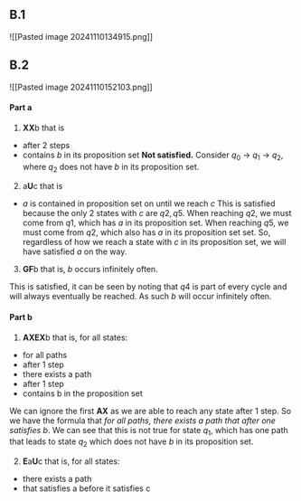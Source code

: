 ## B.1
![[Pasted image 20241110134915.png]]

## B.2
![[Pasted image 20241110152103.png]]

#### Part a
1. **XX**b
that is
- after 2 steps
- contains $b$ in its proposition set
**Not satisfied.** Consider $q_0$ -> $q_1$ -> $q_2$, where $q_2$ does not have $b$ in its proposition set.

2. a**U**c
that is
- $a$ is contained in proposition set on until we reach $c$
This is satisfied because the only 2 states with $c$ are $q2, q5$. When reaching $q2$, we must come from $q1$, which has $a$ in its proposition set. When reaching $q5$, we must come from $q2$, which also has $a$ in its proposition set set. So, regardless of how we 
reach a state with $c$ in its proposition set, we will have satisfied $a$ on the way.

3. **GF**b
that is, $b$ occurs infinitely often.

This is satisfied, it can be seen by noting that $q4$ is part of every cycle and will always eventually be reached. As such $b$ will occur infinitely often.

#### Part b
1. **AXEX**b
that is, for all states:
- for all paths
- after 1 step
- there exists a path
- after 1 step
- contains b in the proposition set

We can ignore the first **AX** as we are able to reach any state after 1 step. So we have the formula that *for all paths, there exists a path that after one satisfies b*.
We can see that this is not true for state $q_1$, which has one path that leads to state $q_2$ which does not have $b$ in its proposition set.

2. **E**a**U**c
that is, for all states:
- there exists a path
- that satisfies a before it satisfies c